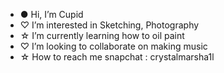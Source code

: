 - ● Hi, I’m Cupid 
- ♡ I’m interested in Sketching, Photography
- ☆ I’m currently learning how to oil paint
- ♡ I’m looking to collaborate on making music 
- ☆ How to reach me snapchat : crystalmarsha1l
